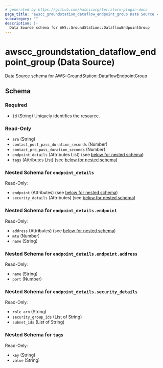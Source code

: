 ```yaml
---
# generated by https://github.com/hashicorp/terraform-plugin-docs
page_title: "awscc_groundstation_dataflow_endpoint_group Data Source - terraform-provider-awscc"
subcategory: ""
description: |-
  Data Source schema for AWS::GroundStation::DataflowEndpointGroup
---
```


# awscc_groundstation_dataflow_endpoint_group (Data Source)

Data Source schema for AWS::GroundStation::DataflowEndpointGroup



<!-- schema generated by tfplugindocs -->
## Schema

### Required

- `id` (String) Uniquely identifies the resource.

### Read-Only

- `arn` (String)
- `contact_post_pass_duration_seconds` (Number)
- `contact_pre_pass_duration_seconds` (Number)
- `endpoint_details` (Attributes List) (see [below for nested schema](#nestedatt--endpoint_details))
- `tags` (Attributes List) (see [below for nested schema](#nestedatt--tags))

<a id="nestedatt--endpoint_details"></a>
### Nested Schema for `endpoint_details`

Read-Only:

- `endpoint` (Attributes) (see [below for nested schema](#nestedatt--endpoint_details--endpoint))
- `security_details` (Attributes) (see [below for nested schema](#nestedatt--endpoint_details--security_details))

<a id="nestedatt--endpoint_details--endpoint"></a>
### Nested Schema for `endpoint_details.endpoint`

Read-Only:

- `address` (Attributes) (see [below for nested schema](#nestedatt--endpoint_details--endpoint--address))
- `mtu` (Number)
- `name` (String)

<a id="nestedatt--endpoint_details--endpoint--address"></a>
### Nested Schema for `endpoint_details.endpoint.address`

Read-Only:

- `name` (String)
- `port` (Number)



<a id="nestedatt--endpoint_details--security_details"></a>
### Nested Schema for `endpoint_details.security_details`

Read-Only:

- `role_arn` (String)
- `security_group_ids` (List of String)
- `subnet_ids` (List of String)



<a id="nestedatt--tags"></a>
### Nested Schema for `tags`

Read-Only:

- `key` (String)
- `value` (String)


